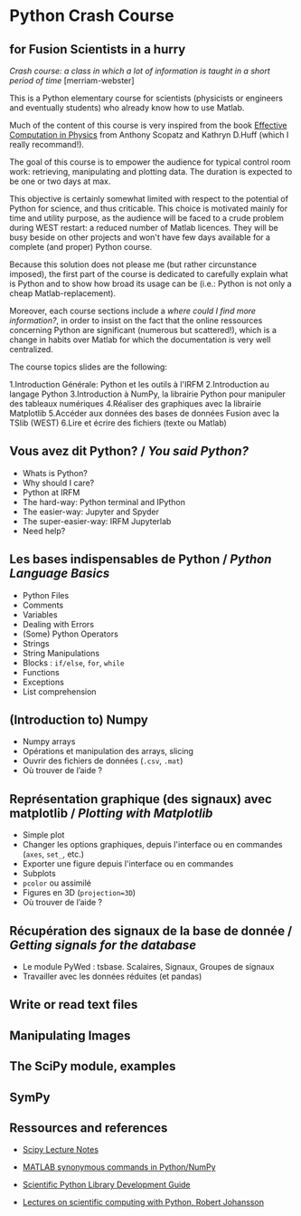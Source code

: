 # Python Crash Course 
## for Fusion Scientists in a hurry

_Crash course: a class in which a lot of information is taught in a short period of time_ [merriam-webster]

This is a Python elementary course for scientists (physicists or engineers and eventually students) who already know how to use Matlab. 

Much of the content of this course is very inspired from the book [Effective Computation in Physics](http://physics.codes/) from Anthony Scopatz and Kathryn D.Huff (which I really recommand!). 
 
The goal of this course is to empower the audience for typical control room work: retrieving, manipulating and plotting data. The duration is expected to be one or two days at max. 

This objective is certainly somewhat limited with respect to the potential of Python for science, and thus criticable. This choice is motivated mainly for time and utility purpose, as the audience will be faced to a crude problem during WEST restart: a reduced number of Matlab licences. They will be busy beside on other projects and won't have few days available for a complete (and proper) Python course. 

Because this solution does not please me (but rather circunstance imposed), the first part of the course is dedicated to carefully explain what is Python and to show how broad its usage can be (i.e.: Python is not only a cheap Matlab-replacement). 

Moreover, each course sections include a _where could I find more information?_, in order to insist on the fact that the online ressources concerning Python are significant (numerous but scattered!), which is a change in habits over Matlab for which the documentation is very well centralized.


The course topics slides are the following:

 1.Introduction Générale: Python et les outils à l'IRFM
 2.Introduction au langage Python
 3.Introduction à NumPy, la librairie Python pour manipuler des tableaux numériques
 4.Réaliser des graphiques avec la librairie Matplotlib
 5.Accéder aux données des bases de données Fusion avec la TSlib (WEST)
 6.Lire et écrire des fichiers (texte ou Matlab)

## Vous avez dit Python? / _You said Python?_

 - Whats is Python?
 - Why should I care?
 - Python at IRFM
 - The hard-way: Python terminal and IPython
 - The easier-way: Jupyter and Spyder
 - The super-easier-way: IRFM Jupyterlab 
 - Need help?

## Les bases indispensables de Python / _Python Language Basics_

- Python Files
- Comments
- Variables
- Dealing with Errors
- (Some) Python Operators
- Strings
- String Manipulations
- Blocks : `if/else`, `for`, `while`
- Functions
- Exceptions
- List comprehension


## (Introduction to) Numpy

- Numpy arrays
- Opérations et manipulation des arrays, slicing
- Ouvrir des fichiers de données (`.csv`, `.mat`)
- Où trouver de l’aide ?


## Représentation graphique (des signaux) avec matplotlib / _Plotting with Matplotlib_

- Simple plot
- Changer les options graphiques, depuis l'interface  ou en commandes (`axes`, `set_`, etc.)
- Exporter une figure depuis l'interface ou en commandes
- Subplots
- `pcolor` ou assimilé
- Figures en 3D (`projection=3D`)
- Où trouver de l’aide ?


## Récupération des signaux de la base de donnée / _Getting signals for the database_

- Le module PyWed : tsbase. Scalaires, Signaux, Groupes de signaux
- Travailler avec les données réduites (et pandas)


## Write or read text files


## Manipulating Images

## The SciPy module, examples

## SymPy

## Ressources and references

- [Scipy Lecture Notes](http://www.scipy-lectures.org/)
- [MATLAB synonymous commands in Python/NumPy](http://mathesaurus.sourceforge.net)

- [Scientific Python Library Development Guide ](https://learn.scientific-python.org/development/)
- [Lectures on scientific computing with Python, Robert Johansson](https://github.com/jrjohansson/scientific-python-lectures)

